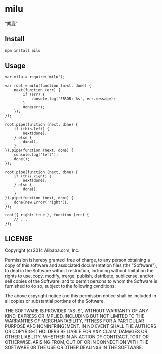 # milu

“麋鹿”

## Install

	npm install milu
	
## Usage

	var milu = require('milu');
	
	var root = milu(function (next, done) {
		next(function (err) {
			if (err) {
				console.log('ERROR: %s', err.message);
			}
			done(err);
		});
	});
	
	root.pipe(function (next, done) {
		if (this.left) {
			next(done);
		} else {
			done();
		}
	}).pipe(function (next, done) {
		console.log('left');
		done();
	});
	
	root.pipe(function (next, done) {
		if (this.right) {
			next(done);
		} else {
			done();
		}
	}).pipe(function (next, done) {
		done(new Error('right'));
	});
	
	root({ right: true }, function (err) {
		// ...
	});
	

## LICENSE

Copyright (c) 2014 Alibaba.com, Inc.

Permission is hereby granted, free of charge, to any person obtaining a copy
of this software and associated documentation files (the "Software"), to deal
in the Software without restriction, including without limitation the rights
to use, copy, modify, merge, publish, distribute, sublicense, and/or sell
copies of the Software, and to permit persons to whom the Software is furnished
to do so, subject to the following conditions:

The above copyright notice and this permission notice shall be included in
all copies or substantial portions of the Software.

THE SOFTWARE IS PROVIDED "AS IS", WITHOUT WARRANTY OF ANY KIND,
EXPRESS OR IMPLIED, INCLUDING BUT NOT LIMITED TO THE WARRANTIES
OF MERCHANTABILITY, FITNESS FOR A PARTICULAR PURPOSE AND NONINFRINGEMENT.
IN NO EVENT SHALL THE AUTHORS OR COPYRIGHT HOLDERS BE LIABLE FOR ANY CLAIM,
DAMAGES OR OTHER LIABILITY, WHETHER IN AN ACTION OF CONTRACT, TORT OR OTHERWISE,
ARISING FROM, OUT OF OR IN CONNECTION WITH THE SOFTWARE OR THE USE OR OTHER
DEALINGS IN THE SOFTWARE.